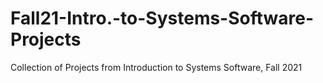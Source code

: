 # Fall21-Intro.-to-Systems-Software-Projects
Collection of Projects from Introduction to Systems Software, Fall 2021 
